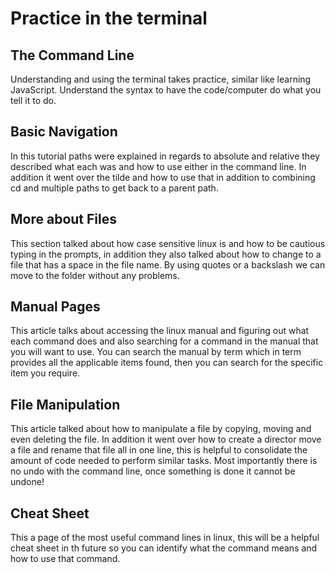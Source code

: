 # Practice in the terminal  

## The Command Line

Understanding and using the terminal takes practice, similar like learning JavaScript. Understand the syntax to have the code/computer do what you tell it to do.

## Basic Navigation

In this tutorial paths were explained in regards to absolute and relative they described what each was and how to use either in the command line. In addition it went over the tilde and how to use that in addition to combining cd and multiple paths to get back to a parent path.

## More about Files

This section talked about how case sensitive linux is and how to be cautious typing in the prompts, in addition they also talked about how to change to a file that has a space in the file name. By using quotes or a backslash we can move to the folder without any problems.

## Manual Pages

This article talks about accessing the linux manual and figuring out what each command does and also searching for a command in the manual that you will want to use.
You can search the manual by term which in term provides all the applicable items found, then you can search for the specific item you require.

## File Manipulation

This article talked about how to manipulate a file by copying, moving and even deleting the file. In addition it went over how to create a director move a file and rename that file all in one line, this is helpful to consolidate the amount of code needed to perform similar tasks. Most importantly there is no undo with the command line, once something is done it cannot be undone!

## Cheat Sheet

This a page of the most useful command lines in linux, this will be a helpful cheat sheet in th future so you can identify what the command means and how to use that command.
